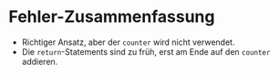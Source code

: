 # Fehler-Zusammenfassung

- Richtiger Ansatz, aber der `counter` wird nicht verwendet.
- Die `return`-Statements sind zu früh,
  erst am Ende auf den `counter` addieren.
